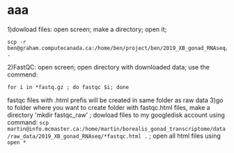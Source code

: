# aaa
1)dowload files: open screen; make a directory; open it; 
```
scp -r ben@graham.computecanada.ca:/home/ben/project/ben/2019_XB_gonad_RNAseq/ .
```
2)FastQC: open screen; open directory with downloaded data; use the commend: 
```
for i in *fastq.gz ; do fastqc $i; done
```
fastqc files with .html prefis will be created in same folder as raw data
3)go to folder where you want to create folder with fastqc.html files, make a directory 'mkdir fastqc_raw' ; dowload files to my googledisk account using command: `scp martin@info.mcmaster.ca:/home/martin/borealis_gonad_transcriptome/data/raw_data/2019_XB_gonad_RNAseq/*fastqc.html .` ; open all html files using `open *`
